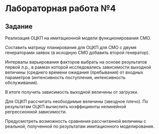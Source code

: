 # Лабораторная работа №4

## Задание
Реализация ОЦКП на имитационной модели функционирования СМО.

Составить матрицу планирования для ОЦКП  для  СМО с двумя генераторами заявок  (в исходную СМО добавить второй генератор). 

Интервалы варьирования факторов выбрать на основе результатов первой л.р., в рамках которой исследовались зависимости выходной величины (среднего времени ожидания (пребывания) от входных параметров (интенсивность поступления, интенсивность обслуживания).  

В итоге получить зависимость выходной величины от загрузки.

Для ОЦКП рассчитать необходимые величины (звездное плечо).
По результатам ОЦКП вычислить коэффициенты нелинейной регрессионной зависимости.

Предусмотреть возможность сравнения рассчитанной величины с реальной, полученной по результатам имитационного моделирования.